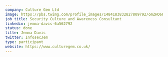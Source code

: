 ```yaml
---
company: Culture Gem Ltd
image: https://pbs.twimg.com/profile_images/1484183832827809792/omZHO6F0_400x400.jpg
job_title: Security Culture and Awareness Consultant
linkedin: jemma-davis-6a562792
status: done
title: Jemma Davis
twitter: InfosecJem
type: participant
website: https://www.culturegem.co.uk/
---
```

